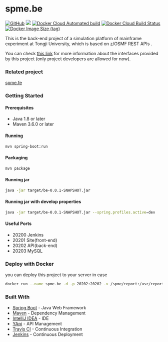 # spme.be 

<p align="left">
<a href ="https://github.com/ReGetALife/spme.be/blob/master/LICENSE"><img alt="GitHub" src="https://img.shields.io/badge/license-MIT-blue"></a>
<a href="https://travis-ci.com/ReGetALife/spme.be"><img src="https://travis-ci.com/ReGetALife/spme.be.svg?branch=master"></a>
<a href="https://docs.docker.com/docker-hub/builds/"><img alt="Docker Cloud Automated build" src="https://img.shields.io/docker/cloud/automated/getalife/spme.be"></a>
<a href="https://hub.docker.com/r/getalife/spme.be/builds"><img alt="Docker Cloud Build Status" src="https://img.shields.io/docker/cloud/build/getalife/spme.be"></a>
<a href="https://hub.docker.com/r/getalife/spme.be"><img alt="Docker Image Size (tag)" src="https://img.shields.io/docker/image-size/getalife/spme.be/latest"></a>
</p>

This is the back-end project of a simulation platform of mainframe experiment at Tongji University, which is based on z/OSMF REST APIs . 

You can check [this link](http://139.199.75.41:3000/project/11/interface/api) for more information about the interfaces provided by this project (only project developers are allowed for now).

### Related project

[spme.fe](https://github.com/ReGetALife/spme.fe)

### Getting Started

#### Prerequisites

* Java 1.8 or later
* Maven 3.6.0 or later

#### Running

```bash
mvn spring-boot:run
```

#### Packaging

```bash
mvn package
```
#### Running jar

```bash
java -jar target/be-0.0.1-SNAPSHOT.jar
```

#### Running jar with develop properties

```bash
java -jar target/be-0.0.1-SNAPSHOT.jar --spring.profiles.active=dev
```
#### Useful Ports

- 20200 Jenkins
- 20201 Site(front-end)
- 20202 API(back-end)
- 20203 MySQL

### Deploy with Docker

you can deploy this project to your server in ease

```bash
docker run --name spme-be -d -p 20202:20202 -v /spme/report:/usr/report getalife/spme.be:latest
```

### Built With

* [Spring Boot](https://spring.io/projects/spring-boot) - Java Web Framework
* [Maven](https://maven.apache.org/) - Dependency Management
* [IntelliJ IDEA](https://www.jetbrains.com/idea/) - IDE
* [YApi](https://github.com/YMFE/yapi) - API Management
* [Travis CI](https://travis-ci.com/) - Continuous Integration
* [Jenkins](https://jenkins.io) - Continuous Deployment
